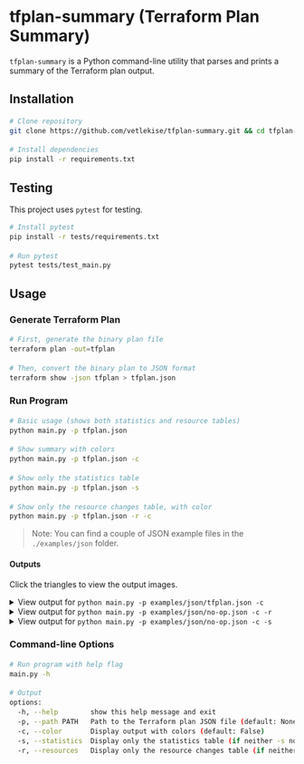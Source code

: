 # tfplan-summary (Terraform Plan Summary)

`tfplan-summary` is a Python command-line utility that parses and prints a summary of the Terraform plan output.

## Installation
```bash
# Clone repository
git clone https://github.com/vetlekise/tfplan-summary.git && cd tfplan-summary

# Install dependencies
pip install -r requirements.txt
```

## Testing
This project uses `pytest` for testing.
```bash
# Install pytest
pip install -r tests/requirements.txt 

# Run pytest
pytest tests/test_main.py
```

## Usage
### Generate Terraform Plan
```bash
# First, generate the binary plan file
terraform plan -out=tfplan

# Then, convert the binary plan to JSON format
terraform show -json tfplan > tfplan.json
```

### Run Program
```bash
# Basic usage (shows both statistics and resource tables)
python main.py -p tfplan.json

# Show summary with colors
python main.py -p tfplan.json -c

# Show only the statistics table
python main.py -p tfplan.json -s

# Show only the resource changes table, with color
python main.py -p tfplan.json -r -c
```

> Note: You can find a couple of JSON example files in the `./examples/json` folder.

#### Outputs

Click the triangles to view the output images.

<details>
  <summary>View output for <code>python main.py -p examples/json/tfplan.json -c</code></summary>

  ![Example output for tfplan.json](./assets/images/tfplan_json_color.png)
</details>

<details>
  <summary>View output for <code>python main.py -p examples/json/no-op.json -c -r</code></summary>

  ![Example output for no-op.json with -c -r flags](./assets/images/no-op_json_color-r.png)
</details>

<details>
  <summary>View output for <code>python main.py -p examples/json/no-op.json -c -s</code></summary>

  ![Example output for no-op.json with -c -s flags](./assets/images/no-op_json_color-s.png)
</details>

### Command-line Options
```bash
# Run program with help flag
main.py -h

# Output
options:
  -h, --help        show this help message and exit
  -p, --path PATH   Path to the Terraform plan JSON file (default: None)
  -c, --color       Display output with colors (default: False)
  -s, --statistics  Display only the statistics table (if neither -s nor -r is specified, both are shown) (default: False)
  -r, --resources   Display only the resource changes table (if neither -s nor -r is specified, both are shown) (default: False)
```